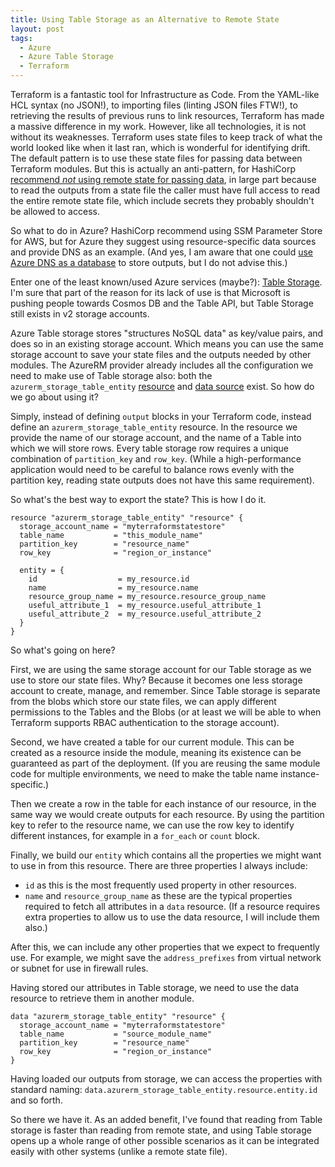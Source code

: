 ```yaml
---
title: Using Table Storage as an Alternative to Remote State
layout: post
tags:
  - Azure
  - Azure Table Storage
  - Terraform
---
```


Terraform is a fantastic tool for Infrastructure as Code.
From the YAML-like HCL syntax (no JSON!), to importing files (linting JSON files FTW!), to retrieving the results of previous runs to link resources, Terraform has made a massive difference in my work.
However, like all technologies, it is not without its weaknesses.
Terraform uses state files to keep track of what the world looked like when it last ran, which is wonderful for identifying drift.
The default pattern is to use these state files for passing data between Terraform modules.
But this is actually an anti-pattern, for HashiCorp [recommend _not_ using remote state for passing data][no-remote-state], in large part because to read the outputs from a state file the caller must have full access to read the entire remote state file, which include secrets they probably shouldn't be allowed to access.

So what to do in Azure?
HashiCorp recommend using SSM Parameter Store for AWS, but for Azure they suggest using resource-specific data sources and provide DNS as an example.
(And yes, I am aware that one could [use Azure DNS as a database][route53-as-db] to store outputs, but I do not advise this.)

Enter one of the least known/used Azure services (maybe?): [Table Storage][table-storage].
I'm sure that part of the reason for its lack of use is that Microsoft is pushing people towards Cosmos DB and the Table API, but Table Storage still exists in v2 storage accounts.

Azure Table storage stores "structures NoSQL data" as key/value pairs, and does so in an existing storage account.
Which means you can use the same storage account to save your state files and the outputs needed by other modules.
The AzureRM provider already includes all the configuration we need to make use of Table storage also: both the `azurerm_storage_table_entity` [resource][table-res] and [data source][table-data] exist.
So how do we go about using it?

Simply, instead of defining `output` blocks in your Terraform code, instead define an `azurerm_storage_table_entity` resource.
In the resource we provide the name of our storage account, and the name of a Table into which we will store rows.
Every table storage row requires a unique combination of `partition_key` and `row_key`.
(While a high-performance application would need to be careful to balance rows evenly with the partition key, reading state outputs does not have this same requirement).

So what's the best way to export the state?
This is how I do it.

```hcl
resource "azurerm_storage_table_entity" "resource" {
  storage_account_name = "myterraformstatestore"
  table_name           = "this_module_name"
  partition_key        = "resource_name"
  row_key              = "region_or_instance"

  entity = {
    id                  = my_resource.id
    name                = my_resource.name
    resource_group_name = my_resource.resource_group_name
    useful_attribute_1  = my_resource.useful_attribute_1
    useful_attribute_2  = my_resource.useful_attribute_2
  }
}
```

So what's going on here?

First, we are using the same storage account for our Table storage as we use to store our state files.
Why?
Because it becomes one less storage account to create, manage, and remember.
Since Table storage is separate from the blobs which store our state files, we can apply different permissions to the Tables and the Blobs (or at least we will be able to when Terraform supports RBAC authentication to the storage account).

Second, we have created a table for our current module.
This can be created as a resource inside the module, meaning its existence can be guaranteed as part of the deployment.
(If you are reusing the same module code for multiple environments, we need to make the table name instance-specific.)

Then we create a row in the table for each instance of our resource, in the same way we would create outputs for each resource.
By using the partition key to refer to the resource name, we can use the row key to identify different instances, for example in a `for_each` or `count` block.

Finally, we build our `entity` which contains all the properties we might want to use in from this resource.
There are three properties I always include:

- `id` as this is the most frequently used property in other resources.
- `name` and `resource_group_name` as these are the typical properties required to fetch all attributes in a `data` resource. (If a resource requires extra properties to allow us to use the data resource, I will include them also.)

After this, we can include any other properties that we expect to frequently use.
For example, we might save the `address_prefixes` from virtual network or subnet for use in firewall rules.

Having stored our attributes in Table storage, we need to use the data resource to retrieve them in another module.

```hcl
data "azurerm_storage_table_entity" "resource" {
  storage_account_name = "myterraformstatestore"
  table_name           = "source_module_name"
  partition_key        = "resource_name"
  row_key              = "region_or_instance"
}
```

Having loaded our outputs from storage, we can access the properties with standard naming: `data.azurerm_storage_table_entity.resource.entity.id` and so forth.

So there we have it.
As an added benefit, I've found that reading from Table storage is faster than reading from remote state, and using Table storage opens up a whole range of other possible scenarios as it can be integrated easily with other systems (unlike a remote state file).

[no-remote-state]: https://www.terraform.io/language/state/remote-state-data#alternative-ways-to-share-data-between-configurations
[route53-as-db]: https://www.lastweekinaws.com/blog/route-53-amazons-premier-database/
[table-storage]: https://docs.microsoft.com/en-us/azure/storage/tables/table-storage-overview
[table-res]: https://registry.terraform.io/providers/hashicorp/azurerm/latest/docs/resources/storage_table_entity
[table-data]: https://registry.terraform.io/providers/hashicorp/azurerm/latest/docs/data-sources/storage_table_entity
